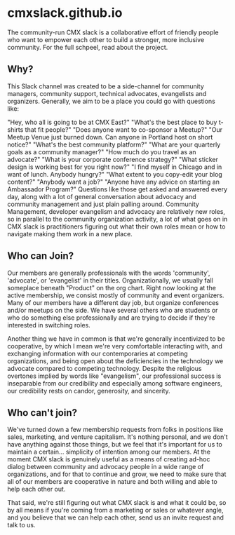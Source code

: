 # cmxslack.github.io

The community-run CMX slack is a collaborative effort of friendly people who want to empower each other to build a stronger, more inclusive community. For the full schpeel, read about the project.

## Why?

This Slack channel was created to be a side-channel for community managers, community support, technical advocates, evangelists and organizers. Generally, we aim to be a place you could go with questions like:

"Hey, who all is going to be at CMX East?"
"What's the best place to buy t-shirts that fit people?"
"Does anyone want to co-sponsor a Meetup?"
"Our Meetup Venue just burned down. Can anyone in Portland host on short notice?"
"What's the best community platform?"
"What are your quarterly goals as a community manager?"
"How much do you travel as an advocate?"
"What is your corporate conference strategy?"
"What sticker design is working best for you right now?"
"I find myself in Chicago and in want of lunch. Anybody hungry?"
"What extent to you copy-edit your blog content?"
"Anybody want a job?"
"Anyone have any advice on starting an Ambassador Program?"
Questions like those get asked and answered every day, along with a lot of general conversation about advocacy and community management and just plain palling around. Community Management, developer evangelism and advocacy are relatively new roles, so in parallel to the community organization activity, a lot of what goes on in CMX slack is practitioners figuring out what their own roles mean or how to navigate making them work in a new place.

## Who can Join?

Our members are generally professionals with the words 'community', 'advocate', or 'evangelist' in their titles. Organizationally, we usually fall someplace beneath "Product" on the org chart. Right now looking at the active membership, we consist mostly of community and event organizers. Many of our members have a different day job, but organize conferences and/or meetups on the side. We have several others who are students or who do something else professionally and are trying to decide if they're interested in switching roles.

Another thing we have in common is that we're generally incentivized to be cooperative, by which I mean we're very comfortable interacting with, and exchanging information with our contemporaries at competing organizations, and being open about the deficiencies in the technology we advocate compared to competing technology. Despite the religious overtones implied by words like "evangelism", our professional success is inseparable from our credibility and especially among software engineers, our credibility rests on candor, generosity, and sincerity.

## Who can't join?

We've turned down a few membership requests from folks in positions like sales, marketing, and venture capitalism. It's nothing personal, and we don't have anything against those things, but we feel that it's important for us to maintain a certain... simplicity of intention among our members. At the moment CMX slack is genuinely useful as a means of creating ad-hoc dialog between community and advocacy people in a wide range of organizations, and for that to continue and grow, we need to make sure that all of our members are cooperative in nature and both willing and able to help each other out.

That said, we're still figuring out what CMX slack is and what it could be, so by all means if you're coming from a marketing or sales or whatever angle, and you believe that we can help each other, send us an invite request and talk to us.
